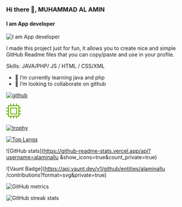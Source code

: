 ### Hi there 👋, MUHAMMAD AL AMIN
#### I am App developer 
![I am App developer ]([https://scontent.fdac13-1.fna.fbcdn.net/v/t39.30808-6/284079360_181442750890787_8748212035401434109_n.jpg](https://ibb.co/DR4pksj)?_nc_cat=100&ccb=1-7&_nc_sid=783fdb&_nc_eui2=AeHFFJ09w2J7NG4xNFZYSFJT2am00neKiezZqbTSd4qJ7BTvGCEx-Xo89xEDJLWvxvhnfodeOHDKDOv2l7Yb6Zzb&_nc_ohc=H9ivQ6YZb8wAX8CmEj7&_nc_ht=scontent.fdac13-1.fna&oh=00_AfD8a8jTTNgar9Uuet4Qs-UUbEsrhI41lKp2NsucRMQAuA&oe=65E6BDDF)

I made this project just for fun, it allows you to create nice and simple GitHub Readme files that you can copy/paste and use in your profile.

Skills: JAVA/PHP/ JS / HTML / CSS/XML

- 🌱 I’m currently learning java and php 
- 👯 I’m looking to collaborate on github 


[<img src='https://cdn.jsdelivr.net/npm/simple-icons@3.0.1/icons/github.svg' alt='github' height='40'>](https://github.com/alaminallu )  

<a href='https://docs.github.com/en/developers'><img src='https://raw.githubusercontent.com/acervenky/animated-github-badges/master/assets/devbadge.gif' width='40' height='40'></a> 

[![trophy](https://github-profile-trophy.vercel.app/?username=alaminallu )](https://github.com/ryo-ma/github-profile-trophy)

[![Top Langs](https://github-readme-stats.vercel.app/api/top-langs/?username=alaminallu )](https://github.com/anuraghazra/github-readme-stats)

![GitHub stats](https://github-readme-stats.vercel.app/api?username=alaminallu &show_icons=true&count_private=true)  

![Vaunt Badge](https://api.vaunt.dev/v1/github/entities/alaminallu /contributions?format=svg&private=true)  

![GitHub metrics](https://metrics.lecoq.io/alaminallu )  

![GitHub streak stats](https://streak-stats.demolab.com/?user=alaminallu )  

